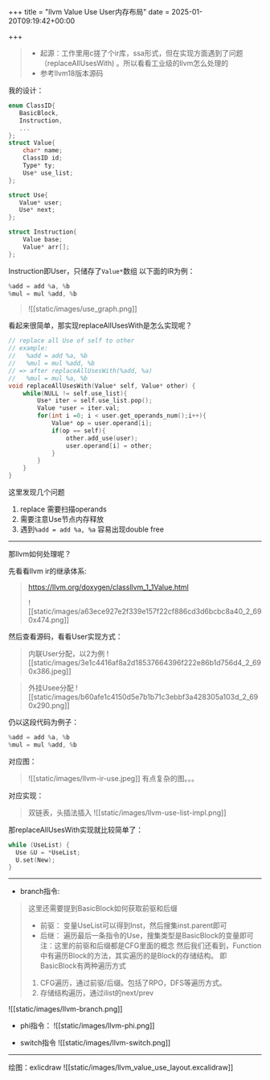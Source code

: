 
+++
title = "llvm Value Use User内存布局"
date = 2025-01-20T09:19:42+00:00

+++

>- 起源：工作里用c搓了个ir库，ssa形式，但在实现方面遇到了问题（replaceAllUsesWith) 。所以看看工业级的llvm怎么处理的
>- 参考llvm18版本源码

我的设计：
```c
enum ClassID{
   BasicBlock,
   Instruction,
   ...
};
struct Value{
    char* name;
    ClassID id;
    Type* ty;
    Use* use_list;
};

struct Use{
   Value* user;
   Use* next;
};

struct Instruction{
    Value base;
    Value* arr[];
};

```

Instruction即User，只储存了`Value*`数组
以下面的IR为例：

```c
%add = add %a, %b  
%mul = mul %add, %b
```


>![[static/images/use_graph.png]]

看起来很简单，那实现replaceAllUsesWith是怎么实现呢？
```c
// replace all Use of self to other
// example: 
//   %add = add %a, %b
//   %mul = mul %add, %b
// => after replaceAllUsesWith(%add, %a)
//   %mul = mul %a, %b
void replaceAllUsesWith(Value* self, Value* other) {
	while(NULL != self.use_list){
		Use* iter = self.use_list.pop();
		Value *user = iter.val;
		for(int i =0; i < user.get_operands_num();i++){
			Value* op = user.operand[i];
			if(op == self){
				other.add_use(user);
				user.operand[i] = other;
			}
		}
	}
}

```

这里发现几个问题
1. replace 需要扫描operands
2. 需要注意Use节点内存释放
3. 遇到`%add = add %a, %a` 容易出现double free

----
那llvm如何处理呢？

先看看llvm ir的继承体系:
>https://llvm.org/doxygen/classllvm_1_1Value.html
>
>![[static/images/a63ece927e2f339e157f22cf886cd3d6bcbc8a40_2_690x474.png]]

然后查看源码，看看User实现方式：

>内联User分配，以2为例
>![[static/images/3e1c4416af8a2d18537664396f222e86b1d756d4_2_690x386.jpeg]]

>外挂Usee分配
>![[static/images/b60afe1c4150d5e7b1b71c3ebbf3a428305a103d_2_690x290.png]]


仍以这段代码为例子：
```c
%add = add %a, %b  
%mul = mul %add, %b
```

对应图：
>![[static/images/llvm-ir-use.jpeg]]
>有点复杂的图。。。

对应实现：

> 双链表，头插法插入
>![[static/images/llvm-use-list-impl.png]]

那replaceAllUsesWith实现就比较简单了：
```c
while (UseList) {
  Use &U = *UseList;
  U.set(New);
}
```


----

- branch指令:
>
>这里还需要提到BasicBlock如何获取前驱和后缀
>- 前驱：
>	变量UseList可以得到Inst，然后搜集inst.parent即可
>- 后继：
>	遍历最后一条指令的Use，搜集类型是BasicBlock的变量即可
>注：这里的前驱和后缀都是CFG里面的概念
>然后我们还看到，Function中有遍历Block的方法，其实遍历的是Block的存储结构。
>即BasicBlock有两种遍历方式
>1. CFG遍历，通过前驱/后缀。包括了RPO，DFS等遍历方式。
>2. 存储结构遍历，通过ilist的next/prev



![[static/images/llvm-branch.png]]

- phi指令：
![[static/images/llvm-phi.png]]


- switch指令
![[static/images/llvm-switch.png]]

----

绘图：exlicdraw 
![[static/images/llvm_value_use_layout.excalidraw]]